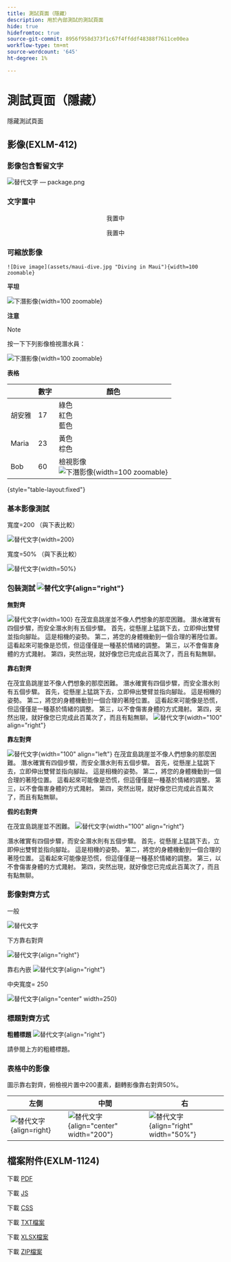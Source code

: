```yaml
---
title: 測試頁面（隱藏）
description: 用於內部測試的測試頁面
hide: true
hidefromtoc: true
source-git-commit: 8956f958d373f1c67f4ffddf48388f7611ce00ea
workflow-type: tm+mt
source-wordcount: '645'
ht-degree: 1%

---
```


# 測試頁面（隱藏）

隱藏測試頁面

## 影像(EXLM-412)

### 影像包含暫留文字

![替代文字 — package.png](assets/package.png "游標停留文字 — 這是package.png")

### 文字置中

<p align="center">我置中</p>

<center>我置中</center>

### 可縮放影像

`![Dive image](assets/maui-dive.jpg "Diving in Maui"){width=100 zoomable}`

**平坦**

![下潛影像](assets/maui-dive.jpg "在茂宜島跳水"){width=100 zoomable}

**注意**

>[!NOTE]
>
>按一下下列影像檢視潛水員：
>
>![下潛影像](assets/maui-dive.jpg "在茂宜島跳水"){width=100 zoomable}

**表格**

|  | 數字 | 顏色 |
|---|---|---|
| 胡安雅 | 17 | 綠色<br>紅色<br>藍色 |
| Maria | 23 | 黃色<br>棕色 |
| Bob | 60 | 檢視影像<br>![下潛影像](assets/maui-dive.jpg "在茂宜島跳水"){width=100 zoomable} |

{style="table-layout:fixed"}

### 基本影像測試

寬度=200 （與下表比較）

![替代文字](assets/maui-dive.jpg "寬度= 200"){width=200}

寬度=50% （與下表比較）

![替代文字](assets/maui-flip.jpg "寬度= 50%"){width=50%}

### 包裝測試 ![替代文字](assets/package.png "靠右對齊"){align="right"}

**無對齊**

![替代文字](assets/maui-dive.jpg "寬度= 100"){width=100} 在茂宜島跳崖並不像人們想象的那麼困難。 潛水確實有四個步驟，而安全潛水則有五個步驟。 首先，從懸崖上猛跳下去，立即伸出雙臂並指向腳趾。 這是相機的姿勢。 第二，將您的身體機動到一個合理的著陸位置。 這看起來可能像是恐慌，但這僅僅是一種基於情緒的調整。 第三，以不會傷害身體的方式濺射。 第四，突然出現，就好像您已完成此百萬次了，而且有點無聊。

**靠右對齊**

在茂宜島跳崖並不像人們想象的那麼困難。 潛水確實有四個步驟，而安全潛水則有五個步驟。 首先，從懸崖上猛跳下去，立即伸出雙臂並指向腳趾。 這是相機的姿勢。 第二，將您的身體機動到一個合理的著陸位置。 這看起來可能像是恐慌，但這僅僅是一種基於情緒的調整。 第三，以不會傷害身體的方式濺射。 第四，突然出現，就好像您已完成此百萬次了，而且有點無聊。 ![替代文字](assets/maui-dive.jpg "100寬度靠右對齊"){width="100" align="right"}

**靠左對齊**

![替代文字](assets/maui-dive.jpg "100寬度靠左對齊"){width="100" align="left"} 在茂宜島跳崖並不像人們想象的那麼困難。 潛水確實有四個步驟，而安全潛水則有五個步驟。 首先，從懸崖上猛跳下去，立即伸出雙臂並指向腳趾。 這是相機的姿勢。 第二，將您的身體機動到一個合理的著陸位置。 這看起來可能像是恐慌，但這僅僅是一種基於情緒的調整。 第三，以不會傷害身體的方式濺射。 第四，突然出現，就好像您已完成此百萬次了，而且有點無聊。

**假的右對齊**

在茂宜島跳崖並不困難。 ![替代文字](assets/maui-dive.jpg "100寬度靠右對齊"){width="100" align="right"}

潛水確實有四個步驟，而安全潛水則有五個步驟。 首先，從懸崖上猛跳下去，立即伸出雙臂並指向腳趾。 這是相機的姿勢。 第二，將您的身體機動到一個合理的著陸位置。 這看起來可能像是恐慌，但這僅僅是一種基於情緒的調整。 第三，以不會傷害身體的方式濺射。 第四，突然出現，就好像您已完成此百萬次了，而且有點無聊。


### 影像對齊方式

一般

![替代文字](assets/package.png "將圖示文字暫留")

下方靠右對齊

![替代文字](assets/package.png "align=right"){align="right"}

靠右內嵌 ![替代文字](assets/package.png "align=right"){align="right"}

中央寬度= 250

![替代文字](assets/maui-dive.jpg "align=center"){align=&quot;center&quot; width=250}

### 標題對齊方式

**粗體標題** ![替代文字](assets/package.png "align=right"){align="right"}

請參閱上方的粗體標題。

### 表格中的影像

圖示靠右對齊，俯檢視片置中200畫素，翻轉影像靠右對齊50%。

| <center>左側 | 中間 | 右</center> |
|---|---|---|
| ![替代文字](assets/package.png "align=right"){align=right} | ![替代文字](assets/maui-dive.jpg "align=center width=200"){align="center" width="200"} | ![替代文字](assets/maui-flip.jpg "align=right width=50%"){align="right" width="50%"} |

## 檔案附件(EXLM-1124)

下載 [PDF](/help/data-sheets/assets/BusinessSupportDatasheet.pdf)

下載 [JS](assets/main.js)

下載 [CSS](assets/main.css)

下載 [TXT檔案](assets/dots.txt)

下載 [XLSX檔案](assets/4-module_version.xlsx)

下載 [ZIP檔案](assets/2-Factor-Authentication-DataSource-and-FDM.zip)
